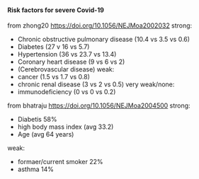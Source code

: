 #### Risk factors for severe Covid-19


from zhong20 https://doi.org/10.1056/NEJMoa2002032
strong:
- Chronic obstructive pulmonary disease (10.4 vs 3.5 vs 0.6)
- Diabetes (27 v 16 vs 5.7)
- Hypertension (36 vs 23.7 vs 13.4)
- Coronary heart disease (9 vs 6 vs 2)
- (Cerebrovascular disease)
weak:
- cancer (1.5 vs 1.7 vs 0.8)
- chronic renal disease (3 vs 2 vs 0.5)
very weak/none:
- immunodeficiency (0 vs 0 vs 0.2)

from bhatraju  https://doi.org/10.1056/NEJMoa2004500
strong:
- Diabetis 58%
- high body mass index (avg 33.2)
- Age (avg 64 years)

weak:
- formaer/current smoker 22%
- asthma 14%